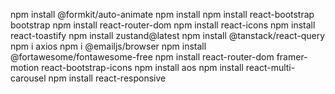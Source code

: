 
npm install @formkit/auto-animate
npm install
npm install react-bootstrap bootstrap
npm install react-router-dom
npm install react-icons
npm install react-toastify
npm install zustand@latest
npm install @tanstack/react-query
npm i axios
npm i @emailjs/browser
npm install @fortawesome/fontawesome-free
npm install react-router-dom framer-motion
react-bootstrap-icons
npm install aos
npm install react-multi-carousel
npm install react-responsive